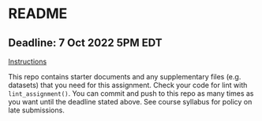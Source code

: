 # README

## Deadline: 7 Oct 2022 5PM EDT
[Instructions](https://urmc-bst.github.io/bst430-fall2021-site/hw_lab_instruction/hw02-accidents/hw02-accidents.html)

This repo contains starter documents and any supplementary files (e.g. datasets) that you need for this assignment.  Check your code for lint with `lint_assignment()`.
You can commit and push to this repo as many times as you want until the deadline stated above.
See course syllabus for policy on late submissions.

